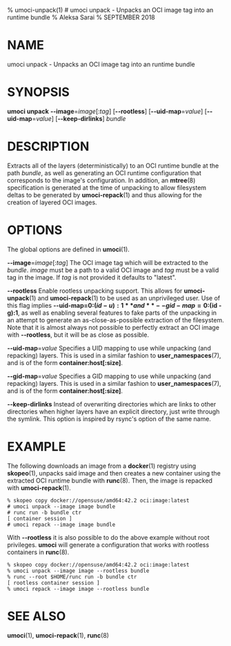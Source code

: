 % umoci-unpack(1) # umoci unpack - Unpacks an OCI image tag into an runtime bundle
% Aleksa Sarai
% SEPTEMBER 2018
# NAME
umoci unpack - Unpacks an OCI image tag into an runtime bundle

# SYNOPSIS
**umoci unpack**
**--image**=*image*[:*tag*]
[**--rootless**]
[**--uid-map**=*value*]
[**--uid-map**=*value*]
[**--keep-dirlinks**]
*bundle*

# DESCRIPTION
Extracts all of the layers (deterministically) to an OCI runtime bundle at the
path *bundle*, as well as generating an OCI runtime configuration that
corresponds to the image's configuration. In addition, an **mtree**(8)
specification is generated at the time of unpacking to allow filesystem deltas
to be generated by **umoci-repack**(1) and thus allowing for the creation of
layered OCI images.

# OPTIONS
The global options are defined in **umoci**(1).

**--image**=*image*[:*tag*]
  The OCI image tag which will be extracted to the *bundle*. *image* must be a
  path to a valid OCI image and *tag* must be a valid tag in the image. If
  *tag* is not provided it defaults to "latest".

**--rootless**
  Enable rootless unpacking support. This allows for **umoci-unpack**(1) and
  **umoci-repack**(1) to be used as an unprivileged user. Use of this flag
  implies **--uid-map=0:$(id -u):1** and **--gid-map=0:$(id -g):1**, as well as
  enabling several features to fake parts of the unpacking in an attempt to
  generate an as-close-as-possible extraction of the filesystem. Note that it
  is almost always not possible to perfectly extract an OCI image with
  **--rootless**, but it will be as close as possible.

**--uid-map**=*value*
  Specifies a UID mapping to use while unpacking (and repacking) layers. This
  is used in a similar fashion to **user_namespaces**(7), and is of the form
  **container:host[:size]**.

**--gid-map**=*value*
  Specifies a GID mapping to use while unpacking (and repacking) layers. This
  is used in a similar fashion to **user_namespaces**(7), and is of the form
  **container:host[:size]**.

**--keep-dirlinks**
  Instead of overwriting directories which are links to other directories when
  higher layers have an explicit directory, just write through the symlink.
  This option is inspired by rsync's option of the same name.

# EXAMPLE
The following downloads an image from a **docker**(1) registry using
**skopeo**(1), unpacks said image and then creates a new container using the
extracted OCI runtime bundle with **runc**(8). Then, the image is repacked with
**umoci-repack**(1).

```
% skopeo copy docker://opensuse/amd64:42.2 oci:image:latest
# umoci unpack --image image bundle
# runc run -b bundle ctr
[ container session ]
# umoci repack --image image bundle
```

With **--rootless** it is also possible to do the above example without root
privileges. **umoci** will generate a configuration that works with rootless
containers in **runc**(8).

```
% skopeo copy docker://opensuse/amd64:42.2 oci:image:latest
% umoci unpack --image image --rootless bundle
% runc --root $HOME/runc run -b bundle ctr
[ rootless container session ]
% umoci repack --image image --rootless bundle
```

# SEE ALSO
**umoci**(1), **umoci-repack**(1), **runc**(8)
